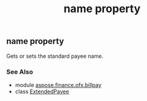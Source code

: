 ﻿---
title: name property
second_title: Aspose.Finance for Python via .NET API References
description: 
type: docs
weight: 50
url: /python-net/aspose.finance.ofx.billpay/extendedpayee/name/
is_root: false
---

## name property


Gets or sets the standard payee name.

### See Also
* module [aspose.finance.ofx.billpay](../../)
* class [ExtendedPayee](/finance/python-net/aspose.finance.ofx.billpay/extendedpayee)
